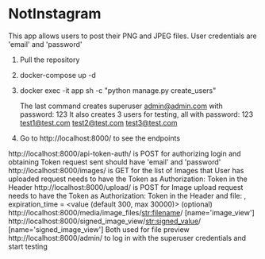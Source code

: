 # NotInstagram

This app allows users to post their PNG and JPEG files.
User credentials are 'email' and 'password'

1. Pull the repository
2. docker-compose up -d
3. docker exec -it app sh -c "python manage.py create_users"

   The last command creates superuser admin@admin.com with password: 123
   It also creates 3 users for testing, all with password: 123
   test1@test.com
   test2@test.com
   test3@test.com

4. Go to http://localhost:8000/ to see the endpoints

  http://localhost:8000/api-token-auth/ is POST for authorizing login and obtaining Token
    request sent should have 'email' and 'password'
  http://localhost:8000/images/ is GET for the list of Images that User has uploaded
    request needs to have the Token as Authorization: Token <token>  in the Header
  http://localhost:8000/upload/ is POST for Image upload
    request needs to have the Token as Authorization: Token <token>  in the Header
    and file: <file> , expiration_time = <value (default 300, max 30000)> (optional)
  http://localhost:8000/media/image_files/<str:filename>/ [name='image_view']
  http://localhost:8000/signed_image_view/<str:signed_value>/ [name='signed_image_view']
    Both used for file preview
  http://localhost:8000/admin/ to log in with the superuser credentials and start testing
